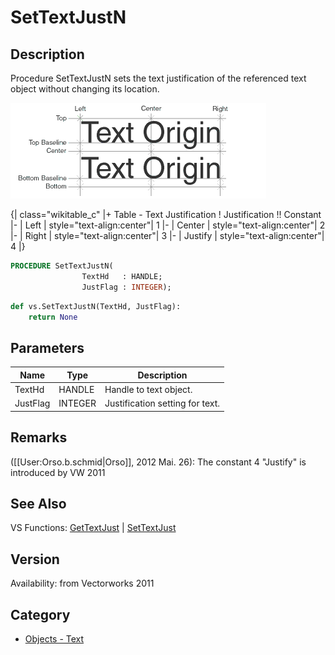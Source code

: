 # SetTextJustN

## Description
Procedure SetTextJustN sets the text justification of the referenced text object without changing its location.

![Text Locus](files/Textlocus.gif)

{| class="wikitable_c"
|+ Table - Text Justification
! Justification !! Constant
|- 
| Left
| style="text-align:center"| 1
|- 
| Center
| style="text-align:center"| 2
|-
| Right
| style="text-align:center"| 3
|-
| Justify
| style="text-align:center"| 4
|}

```pascal
PROCEDURE SetTextJustN(
				TextHd   : HANDLE;
				JustFlag : INTEGER);
```

```python
def vs.SetTextJustN(TextHd, JustFlag):
    return None
```

## Parameters
|Name|Type|Description|
|---|---|---|
|TextHd|HANDLE|Handle to text object.|
|JustFlag|INTEGER|Justification setting for text.|

## Remarks
([[User:Orso.b.schmid|Orso]], 2012 Mai. 26): The constant 4 "Justify" is introduced by VW 2011

## See Also
VS Functions:
[GetTextJust](GetTextJust.md) | [SetTextJust](SetTextJust.md)

## Version
Availability: from Vectorworks 2011

## Category
* [Objects - Text](../Categories/Objects%20-%20Text.md)
